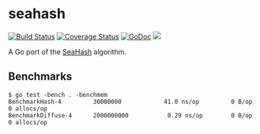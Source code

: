 # seahash

[![Build Status](https://travis-ci.org/blainsmith/seahash.svg?branch=master)](https://travis-ci.org/blainsmith/seahash)
[![Coverage Status](https://coveralls.io/repos/github/blainsmith/seahash/badge.svg?branch=master)](https://coveralls.io/github/blainsmith/seahash?branch=master)
[![GoDoc](https://godoc.org/github.com/blainsmith/seahash?status.svg)](https://godoc.org/github.com/blainsmith/seahash)
![](https://img.shields.io/badge/license-MIT-blue.svg)

A Go port of the [SeaHash](https://ticki.github.io/blog/seahash-explained/) algorithm.

## Benchmarks
```
$ go test -bench . -benchmem
BenchmarkHash-4      	30000000	        41.0 ns/op	       0 B/op	       0 allocs/op
BenchmarkDiffuse-4   	2000000000	         0.29 ns/op	       0 B/op	       0 allocs/op
```
